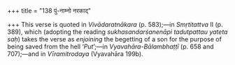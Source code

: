 +++
title = "138 पुं-नाम्नो नरकाद्"

+++
This verse is quoted in *Vivādaratnākara* (p. 583);—in *Smṛtitattva* II
(p. 389), which (adopting the reading *sukhasandarśanenāpi tadutpattau
yateta saḥ*) takes the verse as *enjoining* the begetting of a son for
the purpose of being saved from the hell ‘*Put*’;—in
*Vyavahāra-Bālambhaṭṭī* (p. 658 and 707);—and in *Vīramitrodaya*
(Vyavahāra 199b).


